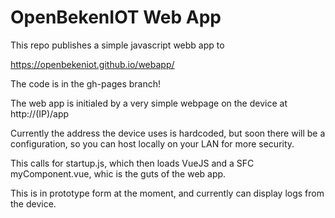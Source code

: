 # OpenBekenIOT Web App

This repo publishes a simple javascript webb app to

https://openbekeniot.github.io/webapp/

The code is in the gh-pages branch!


The web app is initialed by a very simple webpage on the device at http://(IP)/app

Currently the address the device uses is hardcoded, but soon there will be a configuration, so you can host locally on your LAN for more security.

This calls for startup.js, which then loads VueJS and a SFC myComponent.vue, whic is the guts of the web app.

This is in prototype form at the moment, and currently can display logs from the device.

